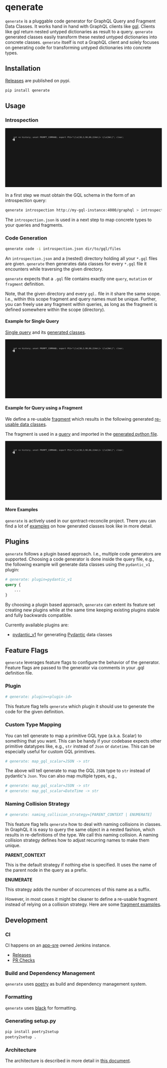 # qenerate

`qenerate` is a pluggable code generator for GraphQL Query and Fragment Data Classes.
It works hand in hand with GraphQL clients like [gql](https://github.com/graphql-python/gql).
Clients like gql return nested untyped dictionaries as result to a query. 
`qenerate` generated classes easily transform these nested untyped dictionaries into concrete classes.
`qenerate` itself is not a GraphQL client and solely focuses on generating code
for transforming untyped dictionaries into concrete types.

## Installation

[Releases](https://pypi.org/project/qenerate/) are published on pypi.

```sh
pip install qenerate
```

## Usage

### Introspection

<img src="demo/introspection.gif" />

In a first step we must obtain the GQL schema in the form of an introspection query:

```sh
qenerate introspection http://my-gql-instance:4000/graphql > introspection.json
```

The `introspection.json` is used in a next step to map concrete types to your queries and fragments.

### Code Generation

```sh
qenerate code -i introspection.json dir/to/gql/files
```

An `introspection.json` and a (nested) directory holding all your `*.gql` files are given.
`qenerate` then generates data classes for every `*.gql` file it encounters
while traversing the given directory.

`qenerate` expects that a `.gql` file contains exactly one `query`, `mutation` or `fragment` definition.

Note, that the given directory and every `gql.` file in it share the same scope.
I.e., within this scope fragment and query names must be unique. Further, you can
freely use any fragment within queries, as long as the fragment is defined somewhere
within the scope (directory). 

#### Example for Single Query

[Single query](demo/gql/queries/example1.gql) and its [generated classes](demo/gql/queries/example1.py).

<img src="demo/query.gif" />

#### Example for Query using a Fragment

We define a re-usable [fragment](demo/gql/fragments/fragment1.gql) which results in the following
generated [re-usable data classes](demo/gql/fragments/fragment1.py).

The fragment is used in a [query](demo/gql/queries/example2.gql) and imported
in the [generated python file](demo/gql/queries/example2.py).

<img src="demo/fragment.gif" />

#### More Examples

`qenerate` is actively used in our qontract-reconcile project. There you can find a lot of [examples](https://github.com/app-sre/qontract-reconcile/tree/master/reconcile/gql_definitions) on how generated classes look like in more detail.

## Plugins

`qenerate` follows a plugin based approach. I.e., multiple code generators are supported.
Choosing a code generator is done inside the query file, e.g., the following example will
generate data classes using the `pydantic_v1` plugin:

```graphql
# qenerate: plugin=pydantic_v1
query {
    ...
}
```

By choosing a plugin based approach, `qenerate` can extent its feature set creating new plugins
while at the same time keeping existing plugins stable and fully backwards compatible.

Currently available plugins are:

- [pydantic_v1](docs/plugins/pydantic_v1.md) for generating [Pydantic](https://docs.pydantic.dev/) data classes

## Feature Flags

`qenerate` leverages feature flags to configure the behavior of the generator. Feature flags are passed to
the generator via comments in your .gql definition file.

### Plugin

```graphql
# qenerate: plugin=<plugin-id>
```

This feature flag tells `qenerate` which plugin it should use to generate the code for the given definition.

### Custom Type Mapping

You can tell qenerate to map a primitive GQL type (a.k.a. Scalar) to something that you want. This can be handy if your codebase expects other primitive datatypes like, e.g., `str` instead of `Json` or `datetime`. This can be especially useful for custom GQL primitives.

```graphql
# qenerate: map_gql_scalar=JSON -> str
```

The above will tell qenerate to map the GQL `JSON` type to `str` instead of pydantic's `Json`. You can also map multiple types, e.g.,

```graphql
# qenerate: map_gql_scalar=JSON -> str
# qenerate: map_gql_scalar=DateTime -> str
```

### Naming Collision Strategy

```graphql
# qenerate: naming_collision_strategy=[PARENT_CONTEXT | ENUMERATE]
```

This feature flag tells `qenerate` how to deal with naming collisions in classes.
In GraphQL it is easy to query the same object in a nested fashion, which results
in re-definitions of the type. We call this naming collision. A naming collision
strategy defines how to adjust recurring names to make them unique.

**PARENT_CONTEXT**

This is the default strategy if nothing else is specified. It uses the name of the
parent node in the query as a prefix.

**ENUMERATE**

This strategy adds the number of occurrences of this name as a suffix.

However, in most cases it might be cleaner to define a re-usable fragment instead of
relying on a collision strategy. Here are some [fragment examples](https://github.com/app-sre/qontract-reconcile/tree/master/reconcile/gql_definitions/fragments). 

## Development

### CI

CI happens on an [app-sre](https://github.com/app-sre/) owned Jenkins instance.

- [Releases](https://ci.ext.devshift.net/job/app-sre-qenerate-gh-build-main/)
- [PR Checks](https://ci.ext.devshift.net/job/app-sre-qenerate-gh-pr-check/) 

### Build and Dependency Management

`qenerate` uses [poetry](https://python-poetry.org/docs/) as build and dependency management system.

### Formatting

`qenerate` uses [black](https://github.com/psf/black) for formatting.

### Generating setup.py

```sh
pip install poetry2setup
poetry2setup .
```

### Architecture

The architecture is described in more detail in [this document](docs/architecture.md).
